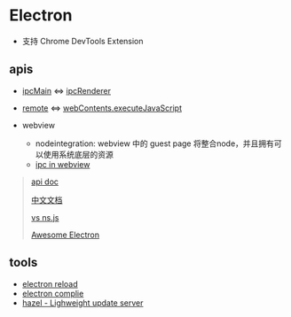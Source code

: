 # Electron

* 支持 Chrome DevTools Extension

## apis

* [ipcMain](https://electron.atom.io/docs/api/ipc-main/) <=> [ipcRenderer](https://electron.atom.io/docs/api/ipc-renderer/)

* [remote](https://electron.atom.io/docs/api/remote/) <=> [webContents.executeJavaScript](https://electron.atom.io/docs/api/web-contents/#contentsexecutejavascriptcode-usergesture-callback)

* webview
  * nodeintegration: webview 中的 guest page 将整合node，并且拥有可以使用系统底层的资源
  * [ipc in webview](https://github.com/electron/electron/blob/master/docs/api/webview-tag.md#event-ipc-message)

> [api doc](https://electron.atom.io/docs/api/)
>
> [中文文档](https://github.com/electron/electron/tree/master/docs-translations/zh-CN)
>
> [vs ns.js](https://electron.atom.io/docs/development/atom-shell-vs-node-webkit/)
>
> [Awesome Electron](https://github.com/sindresorhus/awesome-electron)

## tools

* [electron reload](https://github.com/yan-foto/electron-reload)
* [electron complie](https://github.com/electron/electron-compile)
* [hazel - Lighweight update server](https://github.com/zeit/hazel)
